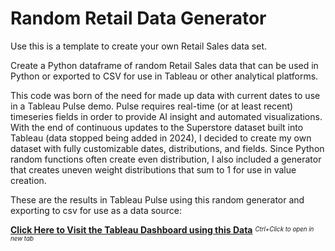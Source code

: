 # Random Retail Data Generator

Use this is a template to create your own Retail Sales data set.

Create a Python dataframe of random Retail Sales data that can be used in Python or exported to CSV for use in Tableau or other analytical platforms.

This code was born of the need for made up data with current dates to use in a Tableau Pulse demo. Pulse requires real-time (or at least recent) timeseries fields in order to provide AI insight and automated visualizations. With the end of continuous updates to the Superstore dataset built into Tableau (data stopped being added in 2024), I decided to create my own dataset with fully customizable dates, distributions, and fields. Since Python random functions often create even distribution, I also included a generator that creates uneven weight distributions that sum to 1 for use in value creation. 

These are the results in Tableau Pulse using this random generator and exporting to csv for use as a data source:



**[Click Here to Visit the Tableau Dashboard using this Data](https://public.tableau.com/app/profile/julie.anne.hockensmith/viz/FootwearDashboard/HomePage?publish=yes)** <sup><sub>*Ctrl+Click to open in new tab*</sub></sup>
